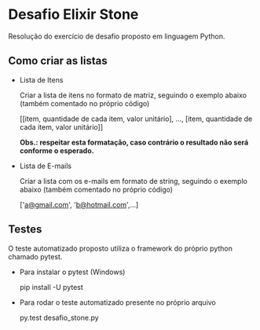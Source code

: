 # Desafio Elixir Stone
Resolução do exercício de desafio proposto em linguagem Python.

## Como criar as listas
- Lista de Itens

  Criar a lista de itens no formato de matriz, seguindo o exemplo abaixo (também comentado no próprio código)

  [[item, quantidade de cada item, valor unitário], ..., [item, quantidade de cada item, valor unitário]]
  
  **Obs.: respeitar esta formatação, caso contrário o resultado não será conforme o esperado.**
  
- Lista de E-mails

  Criar a lista com os e-mails em formato de string, seguindo o exemplo abaixo (também comentado no próprio código)

  ['a@gmail.com', 'b@hotmail.com',...]

## Testes
O teste automatizado proposto utiliza o framework do próprio python chamado pytest.

- Para instalar o pytest (Windows)

  pip install -U pytest

- Para rodar o teste automatizado presente no próprio arquivo

  py.test desafio_stone.py
